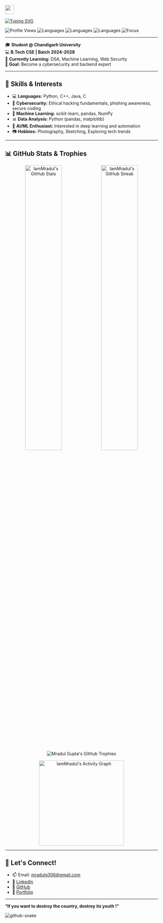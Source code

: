 <img src="https://raw.githubusercontent.com/SP-XD/SP-XD/refs/heads/main/images/Developer.gif" height="30px" width="30px">

[![Typing SVG](https://readme-typing-svg.demolab.com?font=Fira+Code&pause=1000&color=2DF700&width=435&lines=Hi+there%2C+I'm+Mradul+Gupta+)](https://git.io/typing-svg)

![Profile Views](https://komarev.com/ghpvc/?username=MG26-spec&style=flat-square)
![Languages](https://img.shields.io/badge/Code-Python-blue?style=flat-square&logo=python)
![Languages](https://img.shields.io/badge/Code-C++-green?style=flat-square&logo=c%2B%2B)
![Languages](https://img.shields.io/badge/Code-Java-orange?style=flat-square&logo=java)
![Focus](https://img.shields.io/badge/Focus-Cybersecurity-red?style=flat-square&logo=security)

---

🎓 **Student @ Chandigarh University**  
💻 **B.Tech CSE | Batch 2024-2028**  
🌱 **Currently Learning:** DSA, Machine Learning, Web Security  
🚀 **Goal:** Become a cybersecurity and backend expert  

---

## 🧠 Skills & Interests

- 💻 **Languages:** Python, C++, Java, C    
- 🔐 **Cybersecurity:** Ethical hacking fundamentals, phishing awareness, secure coding  
- 🧠 **Machine Learning:** scikit-learn, pandas, NumPy  
- 📊 **Data Analysis:**  Python (pandas, matplotlib)  
- 🤖 **AI/ML Enthusiast:** Interested in deep learning and automation  
- 📷 **Hobbies:** Photography, Sketching, Exploring tech trends  

---
## 📊 GitHub Stats & Trophies
<p align="center">
  <img src="https://github-readme-stats.vercel.app/api?username=IamMradul&show_icons=true&theme=dark&hide_border=true&count_private=true&cache_seconds=86400" alt="IamMradul's GitHub Stats" width="49%" />
  <img src="https://streak-stats.demolab.com/?user=IamMradul&theme=dark&hide_border=true&cache_seconds=86400" alt="IamMradul's GitHub Streak" width="49%" />
</p>
<p align="center">
  <img src="https://github-profile-trophy.vercel.app/?username=IamMradul&theme=dark&no-frame=true&no-bg=true&margin-w=4&cache_seconds=86400" alt="Mradul Gupta's GitHub Trophies" />
</p>
<p align="center">
  <img height="280em" src="https://github-readme-activity-graph.vercel.app/graph?username=IamMradul&theme=dark&radius=10" alt="IamMradul's Activity Graph" />
</p>



---

## 🤝 Let's Connect!

- 📫 Email: mradulg306@gmail.com  
- 🔗 [LinkedIn](https://www.linkedin.com/in/mradul-gupta-033438332/)  
- 🧠 [GitHub](https://github.com/IamMradul)
- 💼 [Portfolio](https://mradul-nu.vercel.app/)

---

__“If you want to destroy the country, destroy its youth !”__


<picture>
  <source media="(prefers-color-scheme: dark)" srcset="https://raw.githubusercontent.com/tobiasmeyhoefer/tobiasmeyhoefer/output/github-snake-dark.svg" />
  <source media="(prefers-color-scheme: light)" srcset="https://raw.githubusercontent.com/tobiasmeyhoefer/tobiasmeyhoefer/output/github-snake.svg" />
  <img alt="github-snake" src="https://raw.githubusercontent.com/tobiasmeyhoefer/tobiasmeyhoefer/output/github-snake.svg" />
</picture>


